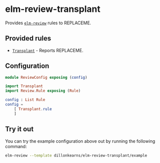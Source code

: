 # elm-review-transplant

Provides [`elm-review`](https://package.elm-lang.org/packages/jfmengels/elm-review/latest/) rules to REPLACEME.


## Provided rules

- [`Transplant`](https://package.elm-lang.org/packages/dillonkearns/elm-review-transplant/1.0.0/Transplant) - Reports REPLACEME.


## Configuration

```elm
module ReviewConfig exposing (config)

import Transplant
import Review.Rule exposing (Rule)

config : List Rule
config =
    [ Transplant.rule
    ]
```


## Try it out

You can try the example configuration above out by running the following command:

```bash
elm-review --template dillonkearns/elm-review-transplant/example
```
